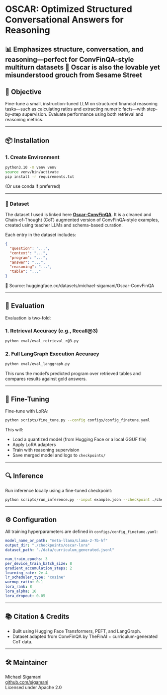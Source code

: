 # OSCAR: Optimized Structured Conversational Answers for Reasoning 

📊 Emphasizes structure, conversation, and reasoning—perfect for ConvFinQA-style multiturn datasets
🧸 Oscar is also the lovable yet misunderstood grouch from Sesame Street
---

## 🧠 Objective

Fine-tune a small, instruction-tuned LLM on structured financial reasoning tasks—such as calculating ratios and extracting numeric facts—with step-by-step supervision. Evaluate performance using both retrieval and reasoning metrics.

---

## 📦 Installation

### 1. Create Environment

```bash
python3.10 -m venv venv
source venv/bin/activate
pip install -r requirements.txt
```

(Or use conda if preferred)

---

### 📂 Dataset

The dataset I used is linked here [**Oscar-ConvFinQA**](https://huggingface.co/datasets/michael-sigamani/Oscar-ConvFinQA). 
It is a cleaned and Chain-of-Thought (CoT) augmented version of ConvFinQA-style examples, created using teacher LLMs and schema-based curation.

Each entry in the dataset includes:
```json
{
  "question": "...",
  "context": "...",
  "program": "...",
  "answer": "...",
  "reasoning": "...",
  "table": "..."
}
```

📌 Source: huggingface.co/datasets/michael-sigamani/Oscar-ConvFinQA

---

## 🧪 Evaluation

Evaluation is two-fold:

### 1. Retrieval Accuracy (e.g., Recall@3)

```bash
python eval/eval_retrieval_r@3.py
```

### 2. Full LangGraph Execution Accuracy

```bash
python eval/eval_langgraph.py
```

This runs the model’s predicted program over retrieved tables and compares results against gold answers.

---

## 🧬 Fine-Tuning

Fine-tune with LoRA:

```bash
python scripts/fine_tune.py --config configs/config_finetune.yaml
```

This will:
- Load a quantized model (from Hugging Face or a local GGUF file)
- Apply LoRA adapters
- Train with reasoning supervision
- Save merged model and logs to `checkpoints/`

---

## 🔍 Inference

Run inference locally using a fine-tuned checkpoint:

```bash
python scripts/run_inference.py --input example.json --checkpoint ./checkpoints/oscar-lora
```

---

## ⚙️ Configuration

All training hyperparameters are defined in `configs/config_finetune.yaml`:

```yaml
model_name_or_path: "meta-llama/Llama-2-7b-hf"
output_dir: "./checkpoints/oscar-lora"
dataset_path: "./data/curriculum_generated.jsonl"

num_train_epochs: 3
per_device_train_batch_size: 8
gradient_accumulation_steps: 2
learning_rate: 2e-4
lr_scheduler_type: "cosine"
warmup_ratio: 0.1
lora_rank: 8
lora_alpha: 16
lora_dropout: 0.05
```

---

## 📚 Citation & Credits

- Built using Hugging Face Transformers, PEFT, and LangGraph.
- Dataset adapted from ConvFinQA by TheFinAI + curriculum-generated CoT data.

---
## 🛠️ Maintainer

Michael Sigamani  
[github.com/sigamani](https://github.com/sigamani)  
Licensed under Apache 2.0
